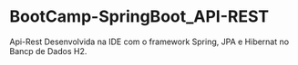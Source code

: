 # BootCamp-SpringBoot_API-REST
Api-Rest Desenvolvida na IDE com o framework Spring, JPA e Hibernat no Bancp de Dados H2.
